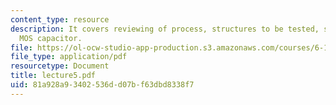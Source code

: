 ```yaml
---
content_type: resource
description: It covers reviewing of process, structures to be tested, sheet resistance,
  MOS capacitor.
file: https://ol-ocw-studio-app-production.s3.amazonaws.com/courses/6-152j-micro-nano-processing-technology-fall-2005/81a928a93402536dd07bf63dbd8338f7_lecture5.pdf
file_type: application/pdf
resourcetype: Document
title: lecture5.pdf
uid: 81a928a9-3402-536d-d07b-f63dbd8338f7
---
```

